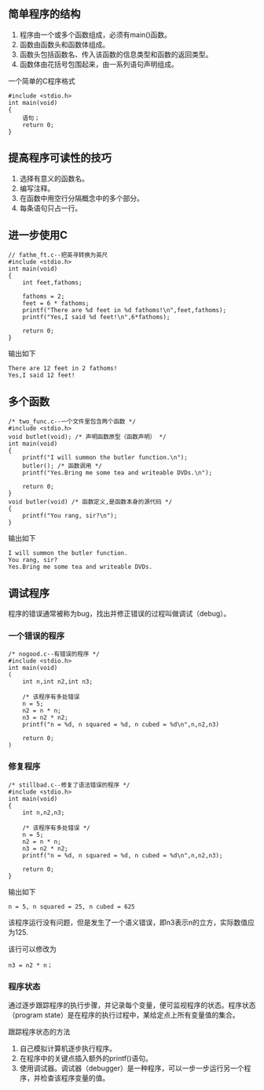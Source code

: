 ## 简单程序的结构
1. 程序由一个或多个函数组成，必须有main()函数。
2. 函数由函数头和函数体组成。
3. 函数头包括函数名、传入该函数的信息类型和函数的返回类型。
4. 函数体由花括号包围起来，由一系列语句声明组成。

一个简单的C程序格式

    #include <stdio.h>
    int main(void)
    {
        语句；
        return 0;
    }
    
## 提高程序可读性的技巧
1. 选择有意义的函数名。
2. 编写注释。
3. 在函数中用空行分隔概念中的多个部分。
4. 每条语句只占一行。

## 进一步使用C
    
    // fathm_ft.c--把英寻转换为英尺
    #include <stdio.h>
    int main(void)
    {
        int feet,fathoms;
        
        fathoms = 2;
        feet = 6 * fathoms;
        printf("There are %d feet in %d fathoms!\n",feet,fathoms);
        printf("Yes,I said %d feet!\n",6*fathoms);
        
        return 0;
    }
    
输出如下

    There are 12 feet in 2 fathoms!
    Yes,I said 12 feet!
    
## 多个函数

    /* two_func.c--一个文件里包含两个函数 */
    #include <stdio.h>
    void butlet(void); /* 声明函数原型（函数声明） */
    int main(void)
    {
        printf("I will summon the butler function.\n");
        butler(); /* 函数调用 */
        printf("Yes.Bring me some tea and writeable DVDs.\n");
        
        return 0;
    }
    void butler(void) /* 函数定义,是函数本身的源代码 */
    {
        printf("You rang, sir?\n");
    }
    
输出如下
    
    I will summon the butler function.
    You rang, sir?
    Yes.Bring me some tea and writeable DVDs.
    
## 调试程序
程序的错误通常被称为bug，找出并修正错误的过程叫做调试（debug）。
### 一个错误的程序

    /* nogood.c--有错误的程序 */
    #include <stdio.h>
    int main(void)
    (
        int n,int n2,int n3;
        
        /* 该程序有多处错误
        n = 5;
        n2 = n * n;
        n3 = n2 * n2;
        printf("n = %d, n squared = %d, n cubed = %d\n",n,n2,n3)
        
        return 0;
    )

### 修复程序

    /* stillbad.c--修复了语法错误的程序 */
    #include <stdio.h>
    int main(void)
    {
        int n,n2,n3;
        
        /* 该程序有多处错误 */
        n = 5;
        n2 = n * n;
        n3 = n2 * n2;
        printf("n = %d, n squared = %d, n cubed = %d\n",n,n2,n3);
        
        return 0;
    }
    
输出如下

    n = 5, n squared = 25, n cubed = 625
    
该程序运行没有问题，但是发生了一个语义错误，即n3表示n的立方，实际数值应为125.

该行可以修改为

    n3 = n2 * n；

### 程序状态
通过逐步跟踪程序的执行步骤，并记录每个变量，便可监视程序的状态。程序状态（program state）是在程序的执行过程中，某给定点上所有变量值的集合。

跟踪程序状态的方法
1. 自己模拟计算机逐步执行程序。
2. 在程序中的关键点插入额外的printf()语句。
3. 使用调试器。调试器（debugger）是一种程序，可以一步一步运行另一个程序，并检查该程序变量的值。
